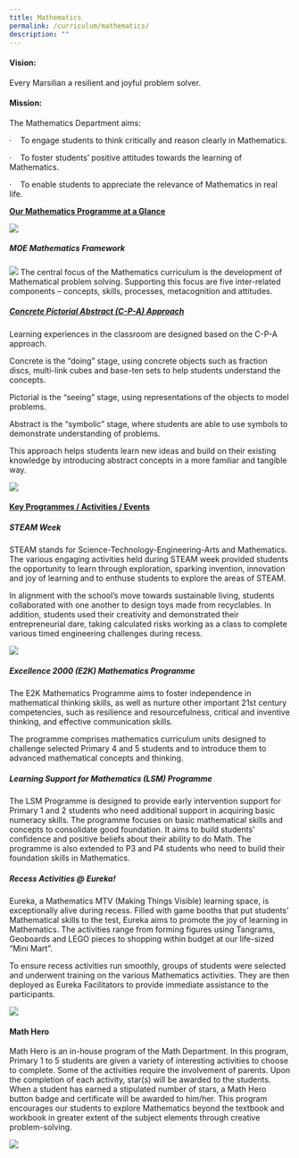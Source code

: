 ```yaml
---
title: Mathematics
permalink: /curriculum/mathematics/
description: ""
---
```

#### **Vision:**  


Every Marsilian a resilient and joyful problem solver.

#### **Mission:**

The Mathematics Department aims:

·&nbsp;&nbsp;&nbsp;&nbsp;To engage students to think critically and reason clearly in Mathematics.

·&nbsp;&nbsp;&nbsp;&nbsp;To foster students’ positive attitudes towards the learning of Mathematics.

·&nbsp;&nbsp;&nbsp;&nbsp;To enable students to appreciate the relevance of Mathematics in real life.

<u>**Our Mathematics Programme at a Glance**</u>

![](/images/Curriculum/maths%20prog.png)

##### **MOE Mathematics Framework**
![](/images/Curriculum/MTM1.png)
The central focus of the Mathematics curriculum is the development of Mathematical problem solving. Supporting this focus are five inter-related components – concepts, skills, processes, metacognition and attitudes.

##### <u> **Concrete Pictorial Abstract (C-P-A) Approach**</u>

Learning experiences in the classroom are designed based on the C-P-A approach.

Concrete is the “doing” stage, using concrete objects such as fraction discs, multi-link cubes and base-ten sets to help students understand the concepts.

Pictorial is the “seeing” stage, using representations of the objects to model problems.

Abstract is the “symbolic” stage, where students are able to use symbols to demonstrate understanding of problems.

This approach helps students learn new ideas and build on their existing knowledge by introducing abstract concepts in a more familiar and tangible way.

![](/images/Curriculum/MTM2.png)

#### <u> **Key Programmes / Activities / Events**</u>

##### STEAM Week

STEAM stands for Science-Technology-Engineering-Arts and Mathematics. The various engaging activities held during STEAM week provided students the opportunity to learn through exploration, sparking invention, innovation and joy of learning and to enthuse students to explore the areas of STEAM.

In alignment with the school’s move towards sustainable living, students collaborated with one another to design toys made from recyclables. In addition, students used their creativity and demonstrated their entrepreneurial dare, taking calculated risks working as a class to complete various timed engineering challenges during recess.

![](/images/Curriculum/MTM3.png)

##### **Excellence 2000 (E2K) Mathematics Programme**

The E2K Mathematics Programme aims to foster independence in mathematical thinking skills, as well as nurture other important 21st century competencies, such as resilience and resourcefulness, critical and inventive thinking, and effective communication skills.

The programme comprises mathematics curriculum units designed to challenge selected Primary 4 and 5 students and to introduce them to advanced mathematical concepts and thinking.

##### **Learning Support for Mathematics (LSM) Programme**

The LSM Programme is designed to provide early intervention support for Primary 1 and 2 students who need additional support in acquiring basic numeracy skills. The programme focuses on basic mathematical skills and concepts to consolidate good foundation. It aims to build students’ confidence and positive beliefs about their ability to do Math. The programme is also extended to P3 and P4 students who need to build their foundation skills in Mathematics.

##### **Recess Activities @ Eureka!**

Eureka, a Mathematics MTV (Making Things Visible) learning space, is exceptionally alive during recess. Filled with game booths that put students’ Mathematical skills to the test, Eureka aims to promote the joy of learning in Mathematics. The activities range from forming figures using Tangrams, Geoboards and LEGO pieces to shopping within budget at our life-sized “Mini Mart”.

To ensure recess activities run smoothly, groups of students were selected and underwent training on the various Mathematics activities. They are then deployed as Eureka Facilitators to provide immediate assistance to the participants.

![](/images/Curriculum/eureka%20maths.png)

#### Math Hero

Math Hero is an in-house program of the Math Department. In this program, Primary 1 to 5 students are given a variety of interesting activities to choose to complete. Some of the activities require the involvement of parents. Upon the completion of each activity, star(s) will be awarded to the students. When a student has earned a stipulated number of stars, a Math Hero button badge and certificate will be awarded to him/her. This program encourages our students to explore Mathematics beyond the textbook and workbook in greater extent of the subject elements through creative problem-solving.

![](/images/Curriculum/math%20hero.png)